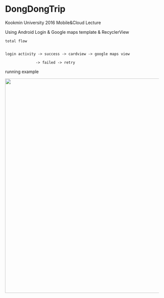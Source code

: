 # DongDongTrip
Kookmin University 2016 Mobile&amp;Cloud Lecture

Using Android Login & Google maps template & RecyclerView 


	total flow


	login activity -> success -> cardview -> google maps view

	       	      -> failed -> retry


running example

<img height="700" src="example/example.gif"/>

	


